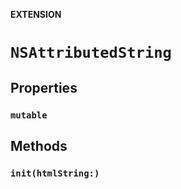 **EXTENSION**

# `NSAttributedString`

## Properties
### `mutable`

## Methods
### `init(htmlString:)`
